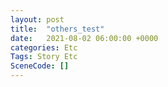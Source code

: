 ```yaml
---
layout: post
title:  "others_test"
date:   2021-08-02 06:00:00 +0000
categories: Etc
Tags: Story Etc
SceneCode: []
---
```

